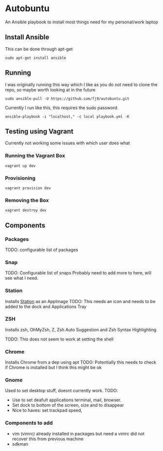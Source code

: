 # Autobuntu 
An Ansible playbook to install most things need for my personal/work laptop


## Install Ansible
 This can be done through apt-get
``` 
sudo apt-get install ansible
```

## Running
I was originally running this way which I like as you do not need to clone the repo, so maybe worth looking at in the future

```
sudo ansible-pull -U https://github.com/fj9/autobuntu.git 
```

Currently I run like this, this requires the sudo password.
```
ansible-playbook -i "localhost," -c local playbook.yml -K
```

## Testing using Vagrant
Currently not working some issues with which user does what

### Running the Vagrant Box
```
vagrant up dev
```

### Provisioning 
```
vagrant provision dev
```

### Removing the Box
```
vagrant destroy dev
```

## Components

### Packages

TODO: configurable list of packages

### Snap

TODO: Configurable list of snaps
Probably need to add more to here, will see what I need.

### Station

Installs [Station](https://getstation.com) as an AppImage
TODO: This needs an icon and needs to be added to the dock and Applications Tray

### ZSH
Installs zsh, OhMyZsh, Z, Zsh Auto Suggestion and Zsh Syntax Highlighting

TODO:  This does not seem to work at setting the shell

### Chrome 
Installs Chrome from a dep using apt
TODO: Potentially this needs to check if Chrome is installed but I think this might be ok

### Gnome
Used to set desktop stuff, doesnt currently work. 
TODO:
* Use to set deafult applications terminal, mail, browser. 
* Set dock to bottom of the screen, size and to disappear
* Nice to haves: set trackpad speed, 

### Components to add
* vim (vimrc) already installed in packages but need a vimrc did not recover this from previous machine
* sdkman
 

